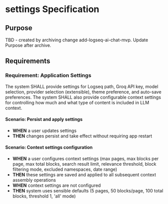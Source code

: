 # settings Specification

## Purpose
TBD - created by archiving change add-logseq-ai-chat-mvp. Update Purpose after archive.
## Requirements
### Requirement: Application Settings
The system SHALL provide settings for Logseq path, Groq API key, model selection, provider selection (extensible), theme preference, and auto-save preferences. The system SHALL also provide configurable context settings for controlling how much and what type of content is included in LLM context.

#### Scenario: Persist and apply settings
- **WHEN** a user updates settings
- **THEN** changes persist and take effect without requiring app restart

#### Scenario: Context settings configuration
- **WHEN** a user configures context settings (max pages, max blocks per page, max total blocks, search result limit, relevance threshold, block filtering mode, excluded namespaces, date range)
- **THEN** these settings are saved and applied to all subsequent context assembly operations
- **WHEN** context settings are not configured
- **THEN** system uses sensible defaults (5 pages, 50 blocks/page, 100 total blocks, threshold 1, 'all' mode)

